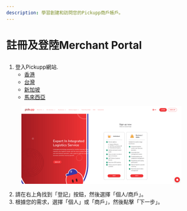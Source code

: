 ```yaml
---
description: 學習創建和訪問您的Pickupp商戶帳戶。
---
```


# 註冊及登陸Merchant Portal

##

1. 登入Pickupp網站.
   * [香港](https://hk.pickupp.io/en/)
   * [台灣](https://tw.pickupp.io/zh/)
   * [新加坡](https://sg.pickupp.io/en/)
   * [馬來西亞](https://my.pickupp.io/en/)

<figure><img src="../.gitbook/assets/Landing Page (1).png" alt="" width="563"><figcaption></figcaption></figure>

2. 請在右上角找到「登記」按鈕，然後選擇「個人/商戶」。
3. 根據您的需求，選擇「個人」或「商戶」，然後點擊「下一步」。

